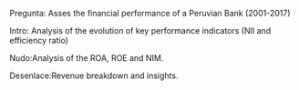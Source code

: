 
Pregunta: Asses the financial performance of a Peruvian Bank (2001-2017)


Intro: Analysis of the evolution of key performance indicators (NII and efficiency ratio)


Nudo:Analysis of the ROA, ROE and NIM.


Desenlace:Revenue breakdown and insights. 
